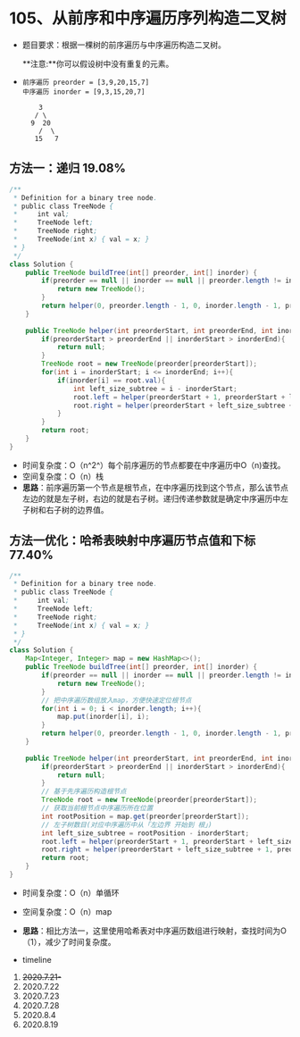 # 105、从前序和中序遍历序列构造二叉树

- 题目要求：根据一棵树的前序遍历与中序遍历构造二叉树。

  **注意:**你可以假设树中没有重复的元素。

- ```
  前序遍历 preorder = [3,9,20,15,7]
  中序遍历 inorder = [9,3,15,20,7]
  
      3
     / \
    9  20
      /  \
     15   7
  ```



## 方法一：递归 19.08%

```java
/**
 * Definition for a binary tree node.
 * public class TreeNode {
 *     int val;
 *     TreeNode left;
 *     TreeNode right;
 *     TreeNode(int x) { val = x; }
 * }
 */
class Solution {
    public TreeNode buildTree(int[] preorder, int[] inorder) {
        if(preorder == null || inorder == null || preorder.length != inorder.length){
            return new TreeNode();
        }
        return helper(0, preorder.length - 1, 0, inorder.length - 1, preorder, inorder);
    }
    
    public TreeNode helper(int preorderStart, int preorderEnd, int inorderStart, int inorderEnd, int[] preorder, int[] inorder){
        if(preorderStart > preorderEnd || inorderStart > inorderEnd){
            return null;
        }
        TreeNode root = new TreeNode(preorder[preorderStart]);
        for(int i = inorderStart; i <= inorderEnd; i++){
            if(inorder[i] == root.val){
                int left_size_subtree = i - inorderStart;
                root.left = helper(preorderStart + 1, preorderStart + left_size_subtree, inorderStart, i - 1, preorder, inorder);
                root.right = helper(preorderStart + left_size_subtree + 1, preorderEnd, inorderStart + left_size_subtree + 1, inorderEnd, preorder, inorder);
            }
        }
        return root;
    }
}
```

- 时间复杂度：O（n^2^）每个前序遍历的节点都要在中序遍历中O（n)查找。
- 空间复杂度：O（n）栈
- **思路**：前序遍历第一个节点是根节点，在中序遍历找到这个节点，那么该节点左边的就是左子树，右边的就是右子树。递归传递参数就是确定中序遍历中左子树和右子树的边界值。



## 方法一优化：哈希表映射中序遍历节点值和下标 77.40%

```java
/**
 * Definition for a binary tree node.
 * public class TreeNode {
 *     int val;
 *     TreeNode left;
 *     TreeNode right;
 *     TreeNode(int x) { val = x; }
 * }
 */
class Solution {
    Map<Integer, Integer> map = new HashMap<>();
    public TreeNode buildTree(int[] preorder, int[] inorder) {
        if(preorder == null || inorder == null || preorder.length != inorder.length){
            return new TreeNode();
        }
        // 把中序遍历数组放入map，方便快速定位根节点
        for(int i = 0; i < inorder.length; i++){
            map.put(inorder[i], i);
        }
        return helper(0, preorder.length - 1, 0, inorder.length - 1, preorder, inorder);
    }
    
    public TreeNode helper(int preorderStart, int preorderEnd, int inorderStart, int inorderEnd, int[] preorder, int[] inorder){
        if(preorderStart > preorderEnd || inorderStart > inorderEnd){
            return null;
        }
        // 基于先序遍历构造根节点
        TreeNode root = new TreeNode(preorder[preorderStart]);
        // 获取当前根节点中序遍历所在位置
        int rootPosition = map.get(preorder[preorderStart]);
        // 左子树数目(对应中序遍历中从「左边界 开始到 根」)
        int left_size_subtree = rootPosition - inorderStart;
        root.left = helper(preorderStart + 1, preorderStart + left_size_subtree, inorderStart, rootPosition - 1, preorder, inorder);
        root.right = helper(preorderStart + left_size_subtree + 1, preorderEnd, rootPosition + 1, inorderEnd, preorder, inorder);
        return root;
    }
}
```

- 时间复杂度：O（n）单循环
- 空间复杂度：O（n）map
- **思路**：相比方法一，这里使用哈希表对中序遍历数组进行映射，查找时间为O（1），减少了时间复杂度。



- timeline

1. ~~2020.7.21-~~
2. 2020.7.22
3. 2020.7.23
4. 2020.7.28
5. 2020.8.4
6. 2020.8.19